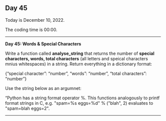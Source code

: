 <h2>Day 45</h2>
<p>Today is December 10, 2022.</p>
<p>The coding time is 00:00.</p>
<hr/>


<p><b>Day 45: Words & Special Characters</b></p>

<p>
Write a function called <b>analyse_string</b> that returns the number of <b>special characters, words, total characters</b> (all letters and speical characters mnius whitespaces) in a string. Return everything in a dictionary format:
</p>
<p>{“special character”: “number”, “words”: “number”, “total characters”: “number”}<p>

<p>Use the string below as an argumnet: </p>
<p>“Python has a string format operator %. This functions analogously to printf format strings in C, e.g. "spam=%s eggs=%d" % ("blah", 2) evaluates to "spam=blah eggs=2".
</p>
<hr/>